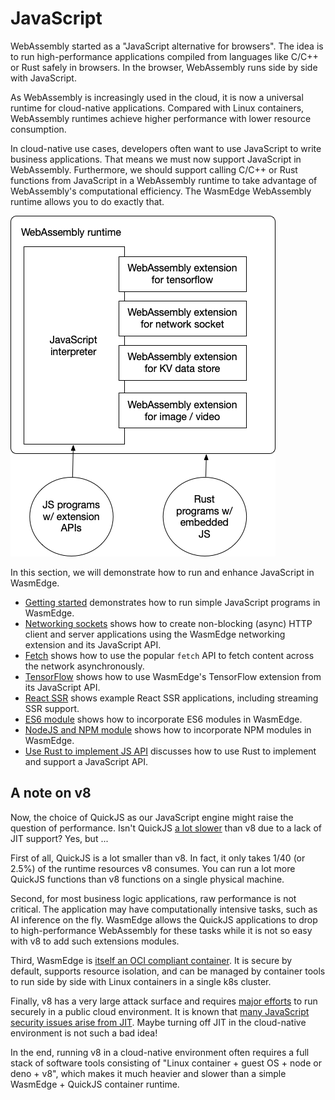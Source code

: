 # JavaScript

WebAssembly started as a "JavaScript alternative for browsers". The idea is to run high-performance applications compiled from languages like C/C++ or Rust safely in browsers. In the browser, WebAssembly runs side by side with JavaScript.

As WebAssembly is increasingly used in the cloud, it is now a universal runtime for cloud-native applications. Compared with Linux containers, WebAssembly runtimes achieve higher performance with lower resource consumption.

In cloud-native use cases, developers often want to use JavaScript to write business applications. That means we must now support JavaScript in WebAssembly. Furthermore, we should support calling C/C++ or Rust functions from JavaScript in a WebAssembly runtime to take advantage of WebAssembly's computational efficiency. The WasmEdge WebAssembly runtime allows you to do exactly that.

![javascript](javascript.png)

In this section, we will demonstrate how to run and enhance JavaScript in WasmEdge.

* [Getting started](js/quickstart.md) demonstrates how to run simple JavaScript programs in WasmEdge.
* [Networking sockets](js/networking.md) shows how to create non-blocking (async) HTTP client and server applications using the WasmEdge networking extension and its JavaScript API.
* [Fetch](js/fetch.md) shows how to use the popular `fetch` API to fetch content across the network asynchronously.
* [TensorFlow](js/tensorflow.md) shows how to use WasmEdge's TensorFlow extension from its JavaScript API.
* [React SSR](js/ssr.md) shows example React SSR applications, including streaming SSR support.
* [ES6 module](js/es6.md) shows how to incorporate ES6 modules in WasmEdge.
* [NodeJS and NPM module](js/npm.md) shows how to incorporate NPM modules in WasmEdge.
* [Use Rust to implement JS API](js/rust.md) discusses how to use Rust to implement and support a JavaScript API.

## A note on v8

Now, the choice of QuickJS as our JavaScript engine might raise the question of performance. Isn't QuickJS [a lot slower](https://bellard.org/quickjs/bench.html) than v8 due to a lack of JIT support? Yes, but ...

First of all, QuickJS is a lot smaller than v8. In fact, it only takes 1/40 (or 2.5%) of the runtime resources v8 consumes. You can run a lot more QuickJS functions than v8 functions on a single physical machine.

Second, for most business logic applications, raw performance is not critical. The application may have computationally intensive tasks, such as AI inference on the fly. WasmEdge allows the QuickJS applications to drop to high-performance WebAssembly for these tasks while it is not so easy with v8 to add such extensions modules.

Third, WasmEdge is [itself an OCI compliant container](../kubernetes.md).
It is secure by default, supports resource isolation, and can be managed by container tools to run side by side with Linux containers in a single k8s cluster.

Finally, v8 has a very large attack surface and requires [major efforts](https://blog.cloudflare.com/mitigating-spectre-and-other-security-threats-the-cloudflare-workers-security-model/) to run securely in a public cloud environment.
It is known that [many JavaScript security issues arise from JIT](https://www.theregister.com/2021/08/06/edge_super_duper_security_mode/). Maybe turning off JIT in the cloud-native environment is not such a bad idea!

In the end, running v8 in a cloud-native environment often requires a full stack of software tools consisting of "Linux container + guest OS + node or deno + v8", which makes it much heavier and slower than a simple WasmEdge + QuickJS container runtime.
